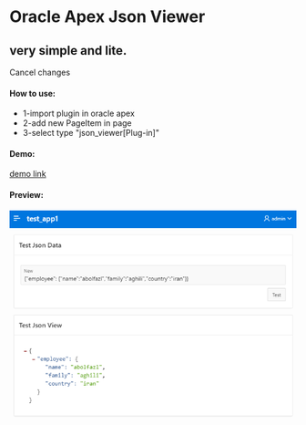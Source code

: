 # Oracle Apex Json Viewer

<h2>very simple and lite.</h2>Cancel changes

<h4>How to use:</h4>
<ul>
  <li>1-import plugin in oracle apex</li>
  <li>2-add new PageItem in page</li>
  <li>3-select type "json_viewer[Plug-in]"</li>
</ul>



<h4>Demo:</h4>
<a href="https://apex.oracle.com/pls/apex/aak2020/r/test-plugin/frm-plugin-json-viewer" target="_blank">demo link</a>


<h4>Preview:</h4>
<img src="preview.png" width="650px">
